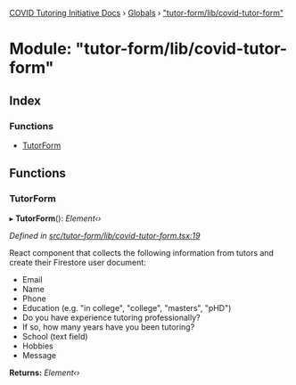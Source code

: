 [COVID Tutoring Initiative Docs](../README.md) › [Globals](../globals.md) › ["tutor-form/lib/covid-tutor-form"](_tutor_form_lib_covid_tutor_form_.md)

# Module: "tutor-form/lib/covid-tutor-form"

## Index

### Functions

- [TutorForm](_tutor_form_lib_covid_tutor_form_.md#tutorform)

## Functions

### TutorForm

▸ **TutorForm**(): _Element‹›_

_Defined in [src/tutor-form/lib/covid-tutor-form.tsx:19](https://github.com/tutorbookapp/covid-tutoring/blob/7978780/src/tutor-form/lib/covid-tutor-form.tsx#L19)_

React component that collects the following information from tutors and
create their Firestore user document:

- Email
- Name
- Phone
- Education (e.g. "in college", "college", "masters", "pHD")
- Do you have experience tutoring professionally?
- If so, how many years have you been tutoring?
- School (text field)
- Hobbies
- Message

**Returns:** _Element‹›_
